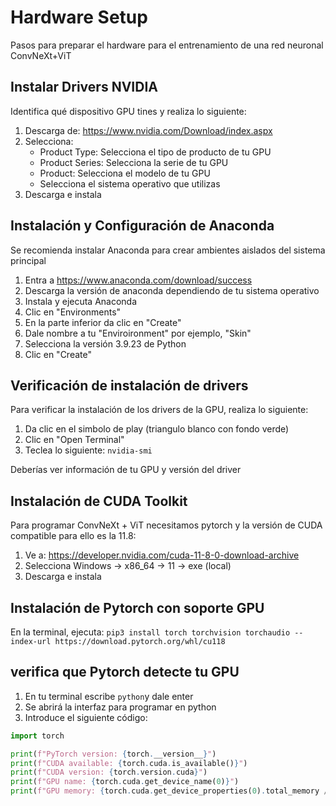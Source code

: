 # Hardware Setup

Pasos para preparar el hardware para el entrenamiento de una red neuronal ConvNeXt+ViT

## Instalar Drivers NVIDIA
Identifica qué dispositivo GPU tines y realiza lo siguiente:

1. Descarga de: https://www.nvidia.com/Download/index.aspx
2. Selecciona:
   - Product Type: Selecciona el tipo de producto de tu GPU
   - Product Series: Selecciona la serie de tu GPU
   - Product: Selecciona el modelo de tu GPU
   - Selecciona el sistema operativo que utilizas
3. Descarga e instala

## Instalación y Configuración de Anaconda
Se recomienda instalar Anaconda para crear ambientes aislados del sistema principal

1. Entra a https://www.anaconda.com/download/success
2. Descarga la versión de anaconda dependiendo de tu sistema operativo
3. Instala y ejecuta Anaconda
4. Clic en "Environments"
5. En la parte inferior da clic en "Create"
6. Dale nombre a tu "Enviroironment" por ejemplo, "Skin"
7. Selecciona la versión 3.9.23 de Python
8. Clic en "Create"

## Verificación de instalación de drivers
Para verificar la instalación de los drivers de la GPU, realiza lo siguiente:
1. Da clic en el simbolo de play (triangulo blanco con fondo verde)
2. Clic en "Open Terminal"
3. Teclea lo siguiente: ```nvidia-smi```

Deberías ver información de tu GPU y versión del driver

## Instalación de CUDA Toolkit
Para programar ConvNeXt + ViT necesitamos pytorch y la versión de CUDA compatible para ello es la 11.8:
1. Ve a: https://developer.nvidia.com/cuda-11-8-0-download-archive
2. Selecciona Windows → x86_64 → 11 → exe (local)
3. Descarga e instala

## Instalación de Pytorch con soporte GPU
En la terminal, ejecuta:
```pip3 install torch torchvision torchaudio --index-url https://download.pytorch.org/whl/cu118```

## verifica que Pytorch detecte tu GPU
1. En tu terminal escribe ```python```y dale enter
2. Se abrirá la interfaz para programar en python
3. Introduce el siguiente código:

```python
import torch

print(f"PyTorch version: {torch.__version__}")
print(f"CUDA available: {torch.cuda.is_available()}")
print(f"CUDA version: {torch.version.cuda}")
print(f"GPU name: {torch.cuda.get_device_name(0)}")
print(f"GPU memory: {torch.cuda.get_device_properties(0).total_memory / 1024**3:.1f} GB")
```















